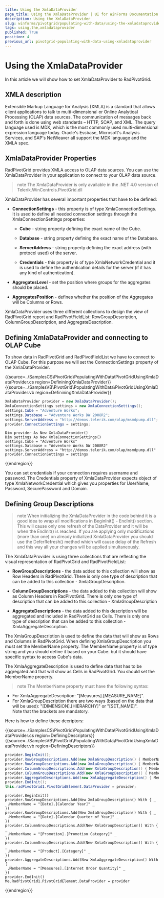 ```yaml
---
title: Using the XmlaDataProvider
page_title: Using the XmlaDataProvider | UI for WinForms Documentation
description: Using the XmlaDataProvider
slug: winforms/pivotgrid/populating-with-data/using-the-xmladataprovider
tags: using,the,xmladataprovider
published: True
position: 4
previous_url: pivotgrid-populating-with-data-using-xmladataprovider
---
```


# Using the XmlaDataProvider

In this article we will show how to set XmlaDataProvider to RadPivotGrid.

## XMLA description

Extensible Markup Language for Analysis (XMLA) is a standard that allows client applications to talk to multi-dimensional or Online Analytical Processing (OLAP) data sources. The communication of messages back and forth is done using web standards – HTTP, SOAP, and XML. The query language used is MDX, which is the most commonly used multi-dimensional expression language today. Oracle's Essbase, Microsoft's Analysis Services, and SAP's NetWeaver all support the MDX language and the XMLA spec.

## XmlaDataProvider Properties

RadPivotGrid provides XMLA access to OLAP data sources. You can use the XmlaDataProvider in your application to connect to your OLAP data source.

>note The XmlaDataProvider is only available in the .NET 4.0 version of Telerik.WinControls.PivotGrid.dll
>

XmlaDataProvider has several important properties that have to be defined: 

* __ConnectionSettings__ - this property is of type XmlaConnectionSettings. It is used to define all needed connection settings through the XmlaConnectionSettings properties:

  * __Cube__ - string property defining the exact name of the Cube.

  * __Database__ - string property defining the exact name of the Database.

  * __ServerAddress__ - string property defining the exact address (with protocol used) of the server.

  * __Credentials__ - this property is of type XmlaNetworkCredential and it is used to define the authentication details for the server (if it has any kind of authentication).

* __AggregatesLevel__ - set the position where groups for the aggregates should be placed.

* __AggregatesPosition__ - defines whether the position of the Aggregates will be Columns or Rows.

XmlaDataProvider uses three different collections to design the view of RadPivotGrid report and RadPivotFieldList: RowGroupDescription, ColumnGroupDescription,  and AggregateDescription. 

## Defining XmlaDataProvider and connecting to OLAP Cube

To show data in RadPivotGrid and RadPivotFieldList we have to connect to OLAP Cube. For this purpose we will set the ConnectionSettings property of the XmlaDataProvider.

{{source=..\SamplesCS\PivotGrid\PopulatingWithData\PivotGridUsingXmlaDataProvider.cs region=DefininingXmlaDataProvider}} 
{{source=..\SamplesVB\PivotGrid\PopulatingWithData\PivotGridUsingXmlaDataProvider.vb region=DefininingXmlaDataProvider}} 

````C#
XmlaDataProvider provider = new XmlaDataProvider();
XmlaConnectionSettings settings = new XmlaConnectionSettings();
settings.Cube = "Adventure Works";
settings.Database = "Adventure Works DW 2008R2";
settings.ServerAddress = "http://demos.telerik.com/olap/msmdpump.dll";
provider.ConnectionSettings = settings;

````
````VB.NET
Dim provider As New XmlaDataProvider()
Dim settings As New XmlaConnectionSettings()
settings.Cube = "Adventure Works"
settings.Database = "Adventure Works DW 2008R2"
settings.ServerAddress = "http://demos.telerik.com/olap/msmdpump.dll"
provider.ConnectionSettings = settings

````

{{endregion}}

You can set credentials if your connection requires username and password. The Credentials property of XmlaDataProvider expects object of type XmlaNetworkCredential which gives you properties for UserName, Password, SecurePassword and Domain.

## Defining Group Descriptions

>note When initializing the XmlaDataProvider in the code behind it is a good idea to wrap all modifications in BeginInit() - EndInit() section. This will cause only one refresh of the DataProvider and it will be when the EndInit() is reached. If you are applying only modifications (more than one) on already initialized XmlaDataProvider you should use the DeferRefresh() method which will cause delay of the Refresh and this way all your changes will be applied simultaneously.
>

The XmlaDataProvider is using three collections that are reflecting the visual representation of RadPivotGrid and RadPivotFieldList:

* __RowGroupDescriptions__ - the data added to this collection will show as Row Headers in RadPivotGrid. There is only one type of description that can be added to this collection - XmlaGroupDescription.

* __ColumnGroupDescriptions__ - the data added to this collection will show as Column Headers in RadPivotGrid. There is only one type of description that can be added to this collection - XmlaGroupDescription

* __AggregateDescriptions__ - the data added to this description will be aggregated and included in RadPivotGrid as Cells. There is only one type of description that can be added to this collection - XmlaAggregateDescription.

The XmlaGroupDescription is used to define the data that will show as Rows and Columns in RadPivotGrid. When defining XmlaGroupDescription you must set the MemberName property. The MemberName property is of type string and you should define it based on your Cube. but it should have specific syntax to access Cube's data.

The XmlaAggregateDescription is used to define data that has to be aggregated and that will show as Cells in RadPivotGrid. You should set the MemberName property.

>note The MemberName property must have the following syntax:
* For XmlaAggregateDescription: "[Measures].[MEASURE_NAME]".
* For XmlaGroupDescription  there are two ways (based on the data that will be used): "[DIMENSION].[HIERARCHY]" or "[SET_NAME]".<br>Note that the brackets are mandatory.
>

Here is how to define these decriptors:

{{source=..\SamplesCS\PivotGrid\PopulatingWithData\PivotGridUsingXmlaDataProvider.cs region=DefiningDescriptors}} 
{{source=..\SamplesVB\PivotGrid\PopulatingWithData\PivotGridUsingXmlaDataProvider.vb region=DefiningDescriptors}} 

````C#
provider.BeginInit();
provider.RowGroupDescriptions.Add(new XmlaGroupDescription() { MemberName = "[Date].[Calendar Year]" });
provider.RowGroupDescriptions.Add(new XmlaGroupDescription() { MemberName = "[Date].[Calendar Quarter of Year]" });
provider.ColumnGroupDescriptions.Add(new XmlaGroupDescription() { MemberName = "[Promotion].[Promotion Category]" });
provider.ColumnGroupDescriptions.Add(new XmlaGroupDescription() { MemberName = "[Product].[Category]" });
provider.AggregateDescriptions.Add(new XmlaAggregateDescription() { MemberName = "[Measures].[Internet Order Quantity]" });
provider.EndInit();
this.radPivotGrid1.PivotGridElement.DataProvider = provider;

````
````VB.NET
provider.BeginInit()
provider.RowGroupDescriptions.Add(New XmlaGroupDescription() With { _
 .MemberName = "[Date].[Calendar Year]" _
})
provider.RowGroupDescriptions.Add(New XmlaGroupDescription() With { _
 .MemberName = "[Date].[Calendar Quarter of Year]" _
})
provider.ColumnGroupDescriptions.Add(New XmlaGroupDescription() With { _
 .MemberName = "[Promotion].[Promotion Category]" _
})
provider.ColumnGroupDescriptions.Add(New XmlaGroupDescription() With { _
 .MemberName = "[Product].[Category]" _
})
provider.AggregateDescriptions.Add(New XmlaAggregateDescription() With { _
 .MemberName = "[Measures].[Internet Order Quantity]" _
})
provider.EndInit()
Me.RadPivotGrid1.PivotGridElement.DataProvider = provider

````

{{endregion}}